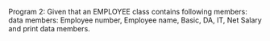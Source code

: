
Program 2: 
Given that an EMPLOYEE class contains following members: data members: Employee number, Employee name, Basic, DA, IT, Net Salary and print data members.


